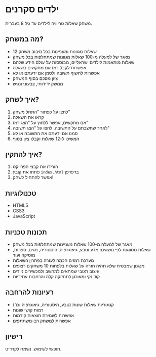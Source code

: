 # ילדים סקרנים

משחק שאלות טריוויה לילדים עד גיל 8 בעברית.

## מה במשחק?

- 12 שאלות מגוונות ומעניינות בכל סיבוב משחק
- מאגר של למעלה מ-100 שאלות מגוונות שמתחלפות בכל משחק
- שאלות מותאמות לילדים ישראליים, מבוססות על עולם הידע שלהם
- אפשרות לקבל רמז אם מתקשים בשאלה
- אפשרות לחשוף תשובה ולסמן אם ידעתם או לא
- ציון מסכם בסוף המשחק
- ממשק ידידותי, צבעוני ונגיש

## איך לשחק?

1. לחצו על כפתור "התחל משחק"
2. קראו את השאלה
3. אם מתקשים, אפשר ללחוץ על "הצג רמז"
4. לאחר שחשבתם על התשובה, לחצו על "הצג תשובה" 
5. סמנו אם ידעתם את התשובה או לא
6. המשיכו ל-12 שאלות וקבלו ציון בסוף

## איך להתקין?

1. הורידו את קבצי הפרויקט
2. פתחו את קובץ `index.html` בדפדפן
3. אפשר להתחיל לשחק!

## טכנולוגיות

- HTML5
- CSS3
- JavaScript

## תכונות טכניות

- מאגר של למעלה מ-100 שאלות מעניינות שמתחלפות בכל משחק
- שאלות מסווגות לפי נושאים: מדע וטבע, גיאוגרפיה, היסטוריה, חגים, ספרות, מוסיקה ועוד
- מערכת רמזים חכמה לעזרה בפתרון השאלות
- מנגנון שמבטיח שלא תהיה חזרה על שאלות בלפחות 10 משחקים רצופים
- עיצוב תגובי שמתאים למחשב ולמכשירים ניידים
- קוד נקי ומאורגן לתחזוקה קלה והרחבות עתידיות

## רעיונות להרחבה

- קטגוריות שאלות שונות (טבע, היסטוריה, גיאוגרפיה וכו')
- רמות קושי שונות
- אפשרות לשמירת תוצאות קודמות
- אפשרות למשחק רב-משתתפים

## רישיון

חופשי לשימוש. נשמח לקרדיט. 